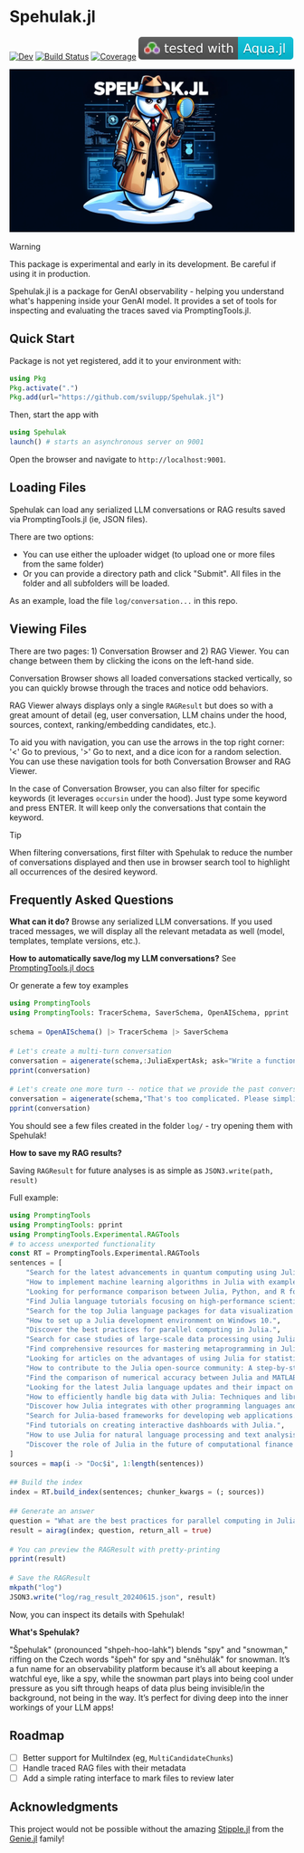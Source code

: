 # Spehulak.jl 
[![Dev](https://img.shields.io/badge/docs-dev-blue.svg)](https://svilupp.github.io/Spehulak.jl/dev/) 
[![Build Status](https://github.com/svilupp/Spehulak.jl/actions/workflows/CI.yml/badge.svg?branch=main)](https://github.com/svilupp/Spehulak.jl/actions/workflows/CI.yml?query=branch%3Amain) 
[![Coverage](https://codecov.io/gh/svilupp/Spehulak.jl/branch/main/graph/badge.svg)](https://codecov.io/gh/svilupp/Spehulak.jl) 
[![Aqua](https://raw.githubusercontent.com/JuliaTesting/Aqua.jl/master/badge.svg)](https://github.com/JuliaTesting/Aqua.jl)


![Spy+snowman = Spehulak](docs/src/assets/spehulak.png)

> [!WARNING]
> This package is experimental and early in its development. Be careful if using it in production.

Spehulak.jl is a package for GenAI observability - helping you understand what's happening inside your GenAI model. It provides a set of tools for inspecting and evaluating the traces saved via PromptingTools.jl.

## Quick Start

Package is not yet registered, add it to your environment with:

```julia
using Pkg
Pkg.activate(".")
Pkg.add(url="https://github.com/svilupp/Spehulak.jl")
```

Then, start the app with

```julia
using Spehulak
launch() # starts an asynchronous server on 9001
```

Open the browser and navigate to `http://localhost:9001`.

## Loading Files

Spehulak can load any serialized LLM conversations or RAG results saved via PromptingTools.jl (ie, JSON files).

There are two options:
- You can use either the uploader widget (to upload one or more files from the same folder) 
- Or you can provide a directory path and click "Submit". All files in the folder and all subfolders will be loaded.

As an example, load the file `log/conversation...` in this repo.

## Viewing Files

There are two pages: 1) Conversation Browser and 2) RAG Viewer. You can change between them by clicking the icons on the left-hand side.

Conversation Browser shows all loaded conversations stacked vertically, so you can quickly browse through the traces and notice odd behaviors.

RAG Viewer always displays only a single `RAGResult` but does so with a great amount of detail (eg, user conversation, LLM chains under the hood, sources, context, ranking/embedding candidates, etc.).

To aid you with navigation, you can use the arrows in the top right corner: '<' Go to previous, '>' Go to next, and a dice icon for a random selection.
You can use these navigation tools for both Conversation Browser and RAG Viewer.

In the case of Conversation Browser, you can also filter for specific keywords (it leverages `occursin` under the hood).
Just type some keyword and press ENTER. It will keep only the conversations that contain the keyword.

> [!TIP]
> When filtering conversations, first filter with Spehulak to reduce the number of conversations displayed and then use in browser search tool to highlight all occurrences of the desired keyword.

## Frequently Asked Questions

**What can it do?**
Browse any serialized LLM conversations. If you used traced messages, we will display all the relevant metadata as well (model, templates, template versions, etc.).

**How to automatically save/log my LLM conversations?**
See [PromptingTools.jl docs](https://svilupp.github.io/PromptingTools.jl/dev/frequently_asked_questions#Automatic-Logging-/-Tracing)

Or generate a few toy examples
```julia
using PromptingTools
using PromptingTools: TracerSchema, SaverSchema, OpenAISchema, pprint

schema = OpenAISchema() |> TracerSchema |> SaverSchema

# Let's create a multi-turn conversation
conversation = aigenerate(schema,:JuliaExpertAsk; ask="Write a function to convert vector of strings into pig latin", model="gpt4o", return_all=true)
pprint(conversation)

# Let's create one more turn -- notice that we provide the past conversation as a kwarg
conversation = aigenerate(schema,"That's too complicated. Please simplify it. Think step by step first"; conversation, model="gpt4o", return_all=true)
pprint(conversation)

```

You should see a few files created in the folder `log/` - try opening them with Spehulak!

**How to save my RAG results?**

Saving `RAGResult` for future analyses is as simple as `JSON3.write(path, result)`

Full example:
```julia
using PromptingTools
using PromptingTools: pprint
using PromptingTools.Experimental.RAGTools
# to access unexported functionality
const RT = PromptingTools.Experimental.RAGTools
sentences = [
    "Search for the latest advancements in quantum computing using Julia language.",
    "How to implement machine learning algorithms in Julia with examples.",
    "Looking for performance comparison between Julia, Python, and R for data analysis.",
    "Find Julia language tutorials focusing on high-performance scientific computing.",
    "Search for the top Julia language packages for data visualization and their documentation.",
    "How to set up a Julia development environment on Windows 10.",
    "Discover the best practices for parallel computing in Julia.",
    "Search for case studies of large-scale data processing using Julia.",
    "Find comprehensive resources for mastering metaprogramming in Julia.",
    "Looking for articles on the advantages of using Julia for statistical modeling.",
    "How to contribute to the Julia open-source community: A step-by-step guide.",
    "Find the comparison of numerical accuracy between Julia and MATLAB.",
    "Looking for the latest Julia language updates and their impact on AI research.",
    "How to efficiently handle big data with Julia: Techniques and libraries.",
    "Discover how Julia integrates with other programming languages and tools.",
    "Search for Julia-based frameworks for developing web applications.",
    "Find tutorials on creating interactive dashboards with Julia.",
    "How to use Julia for natural language processing and text analysis.",
    "Discover the role of Julia in the future of computational finance and econometrics."
]
sources = map(i -> "Doc$i", 1:length(sentences))

## Build the index
index = RT.build_index(sentences; chunker_kwargs = (; sources))

## Generate an answer
question = "What are the best practices for parallel computing in Julia?"
result = airag(index; question, return_all = true)

# You can preview the RAGResult with pretty-printing
pprint(result)

# Save the RAGResult
mkpath("log")
JSON3.write("log/rag_result_20240615.json", result)
```

Now, you can inspect its details with Spehulak!

**What's Spehulak?**

"Špehulak" (pronounced "shpeh-hoo-lahk") blends "spy" and "snowman," riffing on the Czech words "špeh" for spy and "sněhulák" for snowman. It’s a fun name for an observability platform because it’s all about keeping a watchful eye, like a spy, while the snowman part plays into being cool under pressure as you sift through heaps of data plus being invisible/in the background, not being in the way. It’s perfect for diving deep into the inner workings of your LLM apps!


## Roadmap

- [ ] Better support for MultiIndex (eg, `MultiCandidateChunks`)
- [ ] Handle traced RAG files with their metadata
- [ ] Add a simple rating interface to mark files to review later

## Acknowledgments

This project would not be possible without the amazing [Stipple.jl](https://github.com/GenieFramework/Stipple.jl) from the [Genie.jl](https://github.com/GenieFramework/Genie.jl) family!
